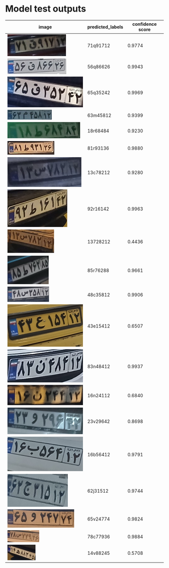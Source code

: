 
# Model test outputs
|image|predicted_labels|confidence score|
|----------|----------------|----------------|
|![1](https://github.com/Moein-Moatali-2006/DeepLearning/blob/main/OCR/Deep%20Text%20Recognition%20Benchmark/my_test/1.jpg)|71q91712|0.9774|
|![2](https://github.com/Moein-Moatali-2006/DeepLearning/blob/main/OCR/Deep%20Text%20Recognition%20Benchmark/my_test/2.jpg)|56q86626|0.9943|
|![3](https://github.com/Moein-Moatali-2006/DeepLearning/blob/main/OCR/Deep%20Text%20Recognition%20Benchmark/my_test/3.jpg)|65q35242|0.9969|
|![4](https://github.com/Moein-Moatali-2006/DeepLearning/blob/main/OCR/Deep%20Text%20Recognition%20Benchmark/my_test/4.jpg)|63m45812|0.9399|
|![5](https://github.com/Moein-Moatali-2006/DeepLearning/blob/main/OCR/Deep%20Text%20Recognition%20Benchmark/my_test/5.jpg)|18r68484|0.9230|
|![6](https://github.com/Moein-Moatali-2006/DeepLearning/blob/main/OCR/Deep%20Text%20Recognition%20Benchmark/my_test/6.jpg)|81r93136|0.9880|
|![7](https://github.com/Moein-Moatali-2006/DeepLearning/blob/main/OCR/Deep%20Text%20Recognition%20Benchmark/my_test/7.jpg)|13c78212|0.9280|
|![8](https://github.com/Moein-Moatali-2006/DeepLearning/blob/main/OCR/Deep%20Text%20Recognition%20Benchmark/my_test/8.jpg)|92r16142|0.9963|
|![9](https://github.com/Moein-Moatali-2006/DeepLearning/blob/main/OCR/Deep%20Text%20Recognition%20Benchmark/my_test/9.jpg)|13728212|0.4436|
|![10](https://github.com/Moein-Moatali-2006/DeepLearning/blob/main/OCR/Deep%20Text%20Recognition%20Benchmark/my_test/10.jpg)|85r76288|0.9661|
|![11](https://github.com/Moein-Moatali-2006/DeepLearning/blob/main/OCR/Deep%20Text%20Recognition%20Benchmark/my_test/11.jpg)|48c35812|0.9906|
|![12](https://github.com/Moein-Moatali-2006/DeepLearning/blob/main/OCR/Deep%20Text%20Recognition%20Benchmark/my_test/12.jpg)|43e15412|0.6507|
|![13](https://github.com/Moein-Moatali-2006/DeepLearning/blob/main/OCR/Deep%20Text%20Recognition%20Benchmark/my_test/13.jpg)|83n48412|0.9937|
|![14](https://github.com/Moein-Moatali-2006/DeepLearning/blob/main/OCR/Deep%20Text%20Recognition%20Benchmark/my_test/14.jpg)|16n24112|0.6840|
|![15](https://github.com/Moein-Moatali-2006/DeepLearning/blob/main/OCR/Deep%20Text%20Recognition%20Benchmark/my_test/15.jpg)|23v29642|0.8698|
|![16](https://github.com/Moein-Moatali-2006/DeepLearning/blob/main/OCR/Deep%20Text%20Recognition%20Benchmark/my_test/16.jpg)|16b56412|0.9791|
|![17](https://github.com/Moein-Moatali-2006/DeepLearning/blob/main/OCR/Deep%20Text%20Recognition%20Benchmark/my_test/17.jpg)|62j31512|0.9744|
|![18](https://github.com/Moein-Moatali-2006/DeepLearning/blob/main/OCR/Deep%20Text%20Recognition%20Benchmark/my_test/18.jpg)|65v24774|0.9824|
|![19](https://github.com/Moein-Moatali-2006/DeepLearning/blob/main/OCR/Deep%20Text%20Recognition%20Benchmark/my_test/19.jpg)|78c77936|0.9884|
|![20](https://github.com/Moein-Moatali-2006/DeepLearning/blob/main/OCR/Deep%20Text%20Recognition%20Benchmark/my_test/20.jpg)|14v88245|0.5708|